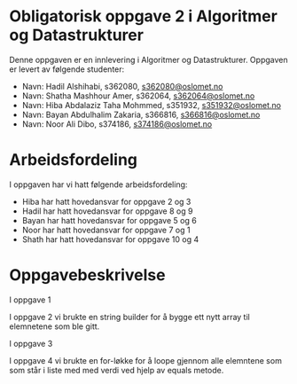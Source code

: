 # Obligatorisk oppgave 2 i Algoritmer og Datastrukturer

Denne oppgaven er en innlevering i Algoritmer og Datastrukturer. 
Oppgaven er levert av følgende studenter:
* Navn: Hadil Alshihabi, s362080, s362080@oslomet.no
* Navn: Shatha Mashhour Amer, s362064, s362064@oslomet.no
* Navn: Hiba Abdalaziz Taha Mohmmed, s351932, s351932@oslomet.no
* Navn: Bayan Abdulhalim Zakaria, s366816, s366816@oslomet.no
* Navn: Noor Ali Dibo, s374186, s374186@oslomet.no

# Arbeidsfordeling
I oppgaven har vi hatt følgende arbeidsfordeling:
* Hiba har hatt hovedansvar for oppgave 2 og 3
* Hadil har hatt hovedansvar for oppgave 8 og 9
* Bayan har hatt hovedansvar for oppgave 5 og 6
* Noor har hatt hovedansvar for oppgave 7 og 1
* Shath har hatt hovedansvar for oppgave 10 og 4

# Oppgavebeskrivelse

I oppgave 1  

I oppgave 2 vi brukte en string builder for å bygge ett nytt array til elemnetene som ble gitt. 

I oppgave 3 

I oppgave 4 vi brukte en for-løkke for å loope gjennom alle elemntene som som står i liste med med verdi ved hjelp av equals metode. 
